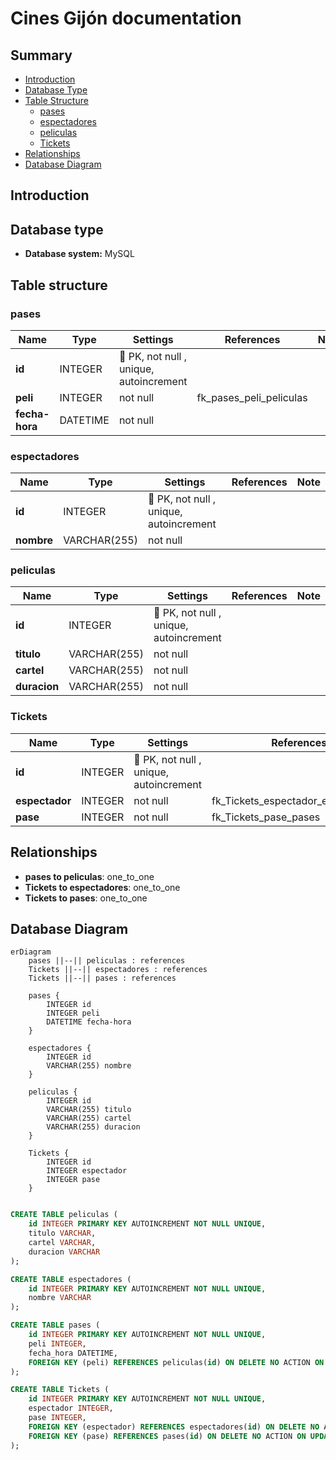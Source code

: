 # Cines Gijón documentation
## Summary

- [Introduction](#introduction)
- [Database Type](#database-type)
- [Table Structure](#table-structure)
	- [pases](#pases)
	- [espectadores](#espectadores)
	- [peliculas](#peliculas)
	- [Tickets](#Tickets)
- [Relationships](#relationships)
- [Database Diagram](#database-Diagram)

## Introduction

## Database type

- **Database system:** MySQL
## Table structure

### pases

| Name        | Type          | Settings                      | References                    | Note                           |
|-------------|---------------|-------------------------------|-------------------------------|--------------------------------|
| **id** | INTEGER | 🔑 PK, not null , unique, autoincrement |  | |
| **peli** | INTEGER | not null  | fk_pases_peli_peliculas | |
| **fecha-hora** | DATETIME | not null  |  | | 


### espectadores

| Name        | Type          | Settings                      | References                    | Note                           |
|-------------|---------------|-------------------------------|-------------------------------|--------------------------------|
| **id** | INTEGER | 🔑 PK, not null , unique, autoincrement |  | |
| **nombre** | VARCHAR(255) | not null  |  | | 


### peliculas

| Name        | Type          | Settings                      | References                    | Note                           |
|-------------|---------------|-------------------------------|-------------------------------|--------------------------------|
| **id** | INTEGER | 🔑 PK, not null , unique, autoincrement |  | |
| **titulo** | VARCHAR(255) | not null  |  | |
| **cartel** | VARCHAR(255) | not null  |  | |
| **duracion** | VARCHAR(255) | not null  |  | | 


### Tickets

| Name        | Type          | Settings                      | References                    | Note                           |
|-------------|---------------|-------------------------------|-------------------------------|--------------------------------|
| **id** | INTEGER | 🔑 PK, not null , unique, autoincrement |  | |
| **espectador** | INTEGER | not null  | fk_Tickets_espectador_espectadores | |
| **pase** | INTEGER | not null  | fk_Tickets_pase_pases | | 


## Relationships

- **pases to peliculas**: one_to_one
- **Tickets to espectadores**: one_to_one
- **Tickets to pases**: one_to_one

## Database Diagram

```mermaid
erDiagram
	pases ||--|| peliculas : references
	Tickets ||--|| espectadores : references
	Tickets ||--|| pases : references

	pases {
		INTEGER id
		INTEGER peli
		DATETIME fecha-hora
	}

	espectadores {
		INTEGER id
		VARCHAR(255) nombre
	}

	peliculas {
		INTEGER id
		VARCHAR(255) titulo
		VARCHAR(255) cartel
		VARCHAR(255) duracion
	}

	Tickets {
		INTEGER id
		INTEGER espectador
		INTEGER pase
	}
```


```sql

CREATE TABLE peliculas (
    id INTEGER PRIMARY KEY AUTOINCREMENT NOT NULL UNIQUE,
    titulo VARCHAR,
    cartel VARCHAR,
    duracion VARCHAR
);

CREATE TABLE espectadores (
    id INTEGER PRIMARY KEY AUTOINCREMENT NOT NULL UNIQUE,
    nombre VARCHAR
);

CREATE TABLE pases (
    id INTEGER PRIMARY KEY AUTOINCREMENT NOT NULL UNIQUE,
    peli INTEGER,
    fecha_hora DATETIME,
    FOREIGN KEY (peli) REFERENCES peliculas(id) ON DELETE NO ACTION ON UPDATE NO ACTION
);

CREATE TABLE Tickets (
    id INTEGER PRIMARY KEY AUTOINCREMENT NOT NULL UNIQUE,
    espectador INTEGER,
    pase INTEGER,
    FOREIGN KEY (espectador) REFERENCES espectadores(id) ON DELETE NO ACTION ON UPDATE NO ACTION,
    FOREIGN KEY (pase) REFERENCES pases(id) ON DELETE NO ACTION ON UPDATE NO ACTION
);
```
